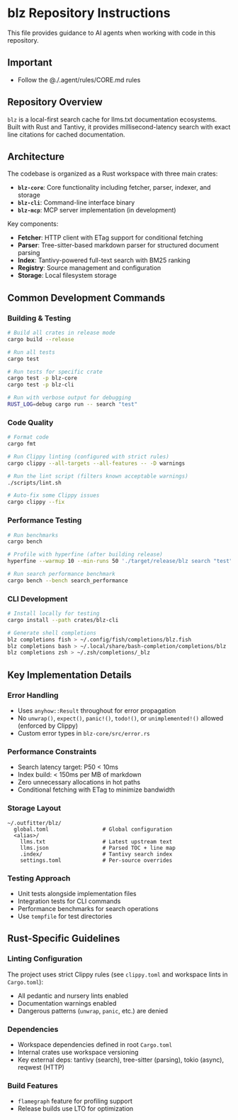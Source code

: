# blz Repository Instructions

This file provides guidance to AI agents when working with code in this repository.

## Important

- Follow the @./.agent/rules/CORE.md rules

## Repository Overview

`blz` is a local-first search cache for llms.txt documentation ecosystems. Built with Rust and Tantivy, it provides millisecond-latency search with exact line citations for cached documentation.

## Architecture

The codebase is organized as a Rust workspace with three main crates:

- **`blz-core`**: Core functionality including fetcher, parser, indexer, and storage
- **`blz-cli`**: Command-line interface binary
- **`blz-mcp`**: MCP server implementation (in development)

Key components:

- **Fetcher**: HTTP client with ETag support for conditional fetching
- **Parser**: Tree-sitter-based markdown parser for structured document parsing
- **Index**: Tantivy-powered full-text search with BM25 ranking
- **Registry**: Source management and configuration
- **Storage**: Local filesystem storage

## Common Development Commands

### Building & Testing

```bash
# Build all crates in release mode
cargo build --release

# Run all tests
cargo test

# Run tests for specific crate
cargo test -p blz-core
cargo test -p blz-cli

# Run with verbose output for debugging
RUST_LOG=debug cargo run -- search "test"
```

### Code Quality

```bash
# Format code
cargo fmt

# Run Clippy linting (configured with strict rules)
cargo clippy --all-targets --all-features -- -D warnings

# Run the lint script (filters known acceptable warnings)
./scripts/lint.sh

# Auto-fix some Clippy issues
cargo clippy --fix
```

### Performance Testing

```bash
# Run benchmarks
cargo bench

# Profile with hyperfine (after building release)
hyperfine --warmup 10 --min-runs 50 './target/release/blz search "test" --alias bun'

# Run search performance benchmark
cargo bench --bench search_performance
```

### CLI Development

```bash
# Install locally for testing
cargo install --path crates/blz-cli

# Generate shell completions
blz completions fish > ~/.config/fish/completions/blz.fish
blz completions bash > ~/.local/share/bash-completion/completions/blz
blz completions zsh > ~/.zsh/completions/_blz
```

## Key Implementation Details

### Error Handling

- Uses `anyhow::Result` throughout for error propagation
- No `unwrap()`, `expect()`, `panic!()`, `todo!()`, or `unimplemented!()` allowed (enforced by Clippy)
- Custom error types in `blz-core/src/error.rs`

### Performance Constraints

- Search latency target: P50 < 10ms
- Index build: < 150ms per MB of markdown
- Zero unnecessary allocations in hot paths
- Conditional fetching with ETag to minimize bandwidth

### Storage Layout

```text
~/.outfitter/blz/
  global.toml                 # Global configuration
  <alias>/
    llms.txt                  # Latest upstream text
    llms.json                 # Parsed TOC + line map
    .index/                   # Tantivy search index
    settings.toml             # Per-source overrides
```

### Testing Approach

- Unit tests alongside implementation files
- Integration tests for CLI commands
- Performance benchmarks for search operations
- Use `tempfile` for test directories

## Rust-Specific Guidelines

### Linting Configuration
The project uses strict Clippy rules (see `clippy.toml` and workspace lints in `Cargo.toml`):

- All pedantic and nursery lints enabled
- Documentation warnings enabled
- Dangerous patterns (`unwrap`, `panic`, etc.) are denied

### Dependencies

- Workspace dependencies defined in root `Cargo.toml`
- Internal crates use workspace versioning
- Key external deps: tantivy (search), tree-sitter (parsing), tokio (async), reqwest (HTTP)

### Build Features

- `flamegraph` feature for profiling support
- Release builds use LTO for optimization
